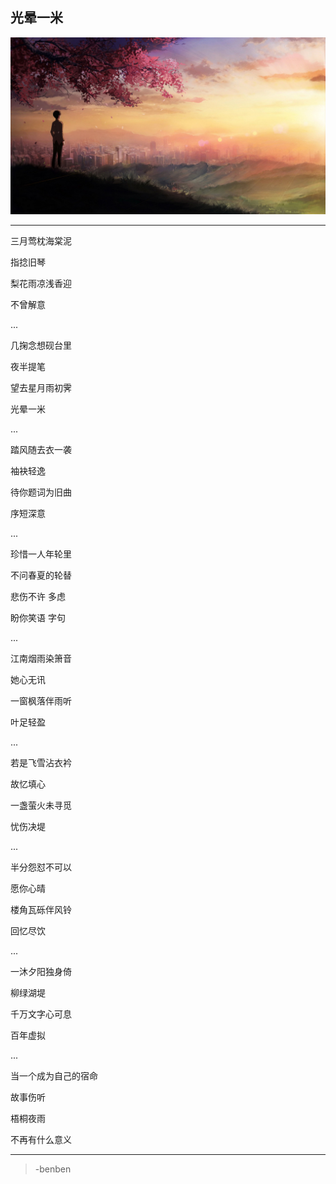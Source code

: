 光晕一米
---
![](/assets/15473-106.jpg)

---
三月莺枕海棠泥

指捻旧琴

梨花雨凉浅香迎

不曾解意

...

几掬念想砚台里

夜半提笔

望去星月雨初霁

光晕一米

...

踏风随去衣一袭

袖袂轻逸

待你题词为旧曲

序短深意

...

珍惜一人年轮里

不问春夏的轮替

悲伤不许 多虑

盼你笑语 字句

...

江南烟雨染箫音

她心无讯

一窗枫落伴雨听

叶足轻盈

...

若是飞雪沾衣衿

故忆填心

一盏萤火未寻觅

忧伤决堤

...

半分怨怼不可以

愿你心晴

楼角瓦砾伴风铃

回忆尽饮

...

一沐夕阳独身倚

柳绿湖堤

千万文字心可息

百年虚拟

...

当一个成为自己的宿命

故事伤听

梧桐夜雨

不再有什么意义

---
>-benben
